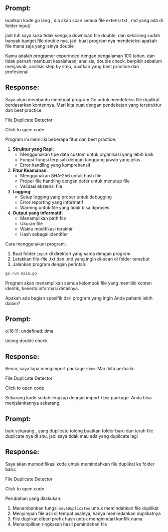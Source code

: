 ## Prompt:
buatkan kode go lang , dia akan scan semua file extensi txt , md yang ada di folder input/

jadi tuh saya suka tidak sengaja download file double, dan sekarang sudah banyak banget file double nya, jadi buat program nya mendeteksi apakah file mana saja yang isinya double

Kamu adalah programer experinced dengan pengalaman 100 tahun, dan tidak pernah membuat kesalahaan, analisis, double check, berpikir sebelum menjawab, analisis step by step, buatkan yang best practice dan profesional

## Response:
Saya akan membantu membuat program Go untuk mendeteksi file duplikat berdasarkan kontennya. Mari kita buat dengan pendekatan yang terstruktur dan best practice.

File Duplicate Detector

Click to open code

Program ini memiliki beberapa fitur dan best practice:

1.  **Struktur yang Rapi**:
    *   Menggunakan tipe data custom untuk organisasi yang lebih baik
    *   Fungsi-fungsi terpisah dengan tanggung jawab yang jelas
    *   Error handling yang komprehensif
2.  **Fitur Keamanan**:
    *   Menggunakan SHA-256 untuk hash file
    *   Proper file handling dengan defer untuk menutup file
    *   Validasi ekstensi file
3.  **Logging**:
    *   Setup logging yang proper untuk debugging
    *   Error reporting yang informatif
    *   Warning untuk file yang tidak bisa diproses
4.  **Output yang Informatif**:
    *   Menampilkan path file
    *   Ukuran file
    *   Waktu modifikasi terakhir
    *   Hash sebagai identifier

Cara menggunakan program:

1.  Buat folder `input` di direktori yang sama dengan program
2.  Letakkan file-file .txt dan .md yang ingin di-scan di folder tersebut
3.  Jalankan program dengan perintah:

```bash
go run main.go
```

Program akan menampilkan semua kelompok file yang memiliki konten identik, beserta informasi detailnya.

Apakah ada bagian spesifik dari program yang ingin Anda pahami lebih dalam?

## Prompt:
o:18:11: undefined: time

tolong double check

## Response:
Benar, saya lupa mengimport package `time`. Mari kita perbaiki:

File Duplicate Detector

Click to open code

Sekarang kode sudah lengkap dengan import `time` package. Anda bisa menjalankannya sekarang.

## Prompt:
baik sekarang , yang duplicate tolong buatkan folder baru dan taruh file duplicate nya di situ, jadi saya tidak mau ada yang duplicate lagi

## Response:
Saya akan memodifikasi kode untuk memindahkan file duplikat ke folder baru:

File Duplicate Detector

Click to open code

Perubahan yang dilakukan:

1.  Menambahkan fungsi `moveDuplicates` untuk memindahkan file duplikat
2.  Menyimpan file asli di tempat asalnya, hanya memindahkan duplikatnya
3.  File duplikat diberi prefix hash untuk menghindari konflik nama
4.  Menampilkan ringkasan hasil pemindahan file

